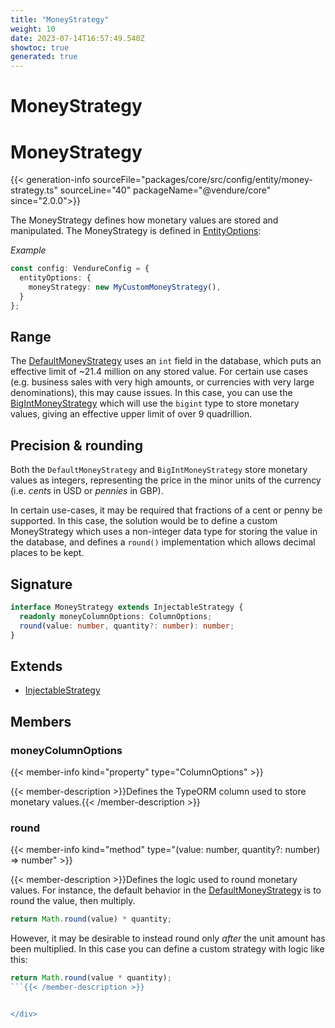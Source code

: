 ```yaml
---
title: "MoneyStrategy"
weight: 10
date: 2023-07-14T16:57:49.540Z
showtoc: true
generated: true
---
```

<!-- This file was generated from the Vendure source. Do not modify. Instead, re-run the "docs:build" script -->

# MoneyStrategy
<div class="symbol">


# MoneyStrategy

{{< generation-info sourceFile="packages/core/src/config/entity/money-strategy.ts" sourceLine="40" packageName="@vendure/core" since="2.0.0">}}

The MoneyStrategy defines how monetary values are stored and manipulated. The MoneyStrategy
is defined in <a href='/typescript-api/configuration/entity-options#entityoptions'>EntityOptions</a>:

*Example*

```TypeScript
const config: VendureConfig = {
  entityOptions: {
    moneyStrategy: new MyCustomMoneyStrategy(),
  }
};
```

## Range

The <a href='/typescript-api/money/default-money-strategy#defaultmoneystrategy'>DefaultMoneyStrategy</a> uses an `int` field in the database, which puts an
effective limit of ~21.4 million on any stored value. For certain use cases
(e.g. business sales with very high amounts, or currencies with very large
denominations), this may cause issues. In this case, you can use the
<a href='/typescript-api/money/big-int-money-strategy#bigintmoneystrategy'>BigIntMoneyStrategy</a> which will use the `bigint` type to store monetary values,
giving an effective upper limit of over 9 quadrillion.

## Precision & rounding

Both the `DefaultMoneyStrategy` and `BigIntMoneyStrategy` store monetary values as integers, representing
the price in the minor units of the currency (i.e. _cents_ in USD or _pennies_ in GBP).

In certain use-cases, it may be required that fractions of a cent or penny be supported. In this case,
the solution would be to define a custom MoneyStrategy which uses a non-integer data type for storing
the value in the database, and defines a `round()` implementation which allows decimal places to be kept.

## Signature

```TypeScript
interface MoneyStrategy extends InjectableStrategy {
  readonly moneyColumnOptions: ColumnOptions;
  round(value: number, quantity?: number): number;
}
```
## Extends

 * <a href='/typescript-api/common/injectable-strategy#injectablestrategy'>InjectableStrategy</a>


## Members

### moneyColumnOptions

{{< member-info kind="property" type="ColumnOptions"  >}}

{{< member-description >}}Defines the TypeORM column used to store monetary values.{{< /member-description >}}

### round

{{< member-info kind="method" type="(value: number, quantity?: number) => number"  >}}

{{< member-description >}}Defines the logic used to round monetary values. For instance, the default behavior
in the <a href='/typescript-api/money/default-money-strategy#defaultmoneystrategy'>DefaultMoneyStrategy</a> is to round the value, then multiply.

```TypeScript
return Math.round(value) * quantity;
```

However, it may be desirable to instead round only _after_ the unit amount has been
multiplied. In this case you can define a custom strategy with logic like this:

```TypeScript
return Math.round(value * quantity);
```{{< /member-description >}}


</div>
